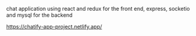 chat application using react and redux for the front end, express, socketio and mysql for the backend

https://chatify-app-project.netlify.app/

